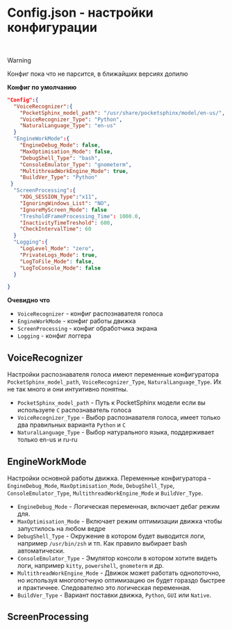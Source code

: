 <h1>Config.json - настройки конфигурации</h1> <br>

>[!WARNING]
>Конфиг пока что не парсится, в ближайших версиях допилю



**Конфиг по умолчанию**
```json
"Config":{
  "VoiceRecognizer":{
    "PocketSphinx_model_path": "/usr/share/pocketsphinx/model/en-us/",
    "VoiceRecognizer_Type": "Python",
    "NaturalLanguage_Type": "en-us"
  }
  "EngineWorkMode":{
    "EngineDebug_Mode": false,
    "MaxOptimisation_Mode": false,
    "DebugShell_Type": "bash",
    "ConsoleEmulator_Type": "gnometerm",
    "MultithreadWorkEngine_Mode": true,
    "BuildVer_Type": "Python"   
 }
  "ScreenProcessing":{
    "XDG_SESSION_Type":"x11",
    "IgnoringWindows_List": "NO",
    "IgnoreMyScreen_Mode": false
    "TresholdFrameProcessing_Time": 1000.0,
    "InactivityTimeTreshold": 600,
    "CheckIntervalTime": 60
  }
  "Logging":{
    "LogLevel_Mode": "zero",
    "PrivateLogs_Mode": true,
    "LogToFile_Mode": false,
    "LogToConsole_Mode": false
  }

}
```

**Очевидно что**
- `VoiceRecognizer` - конфиг распознавателя голоса
- `EngineWorkMode` - конфиг работы движка
- `ScreenProcessing` - конфиг обработчика экрана
- `Logging` - конфиг логгера

<h2>VoiceRecognizer</h2>

Настройки распознавателя голоса имеют переменные конфигуратора `PocketSphinx_model_path`, `VoiceRecognizer_Type`, `NaturalLanguage_Type`.
Их не так много и они интуитивно понятны.  <br>
- `PocketSphinx_model_path` - Путь к PocketSphinx модели если вы используете `C` распознаватель голоса <br>  
- `VoiceRecognizer_Type` - Выбор распознавателя голоса, имеет только два правильных варианта `Python` и `C` <br>
- `NaturalLanguage_Type` - Выбор натурального языка, поддерживает только en-us и ru-ru

<h2>EngineWorkMode</h2>

Настройки основной работы движка. Переменные конфигуратора - `EngineDebug_Mode`, `MaxOptimisation_Mode`, `DebugShell_Type`, `ConsoleEmulator_Type`, `MultithreadWorkEngine_Mode` и `BuildVer_Type`.
- `EngineDebug_Mode` - Логическая переменная, включает дебаг режим для.
- `MaxOptimisation_Mode` - Включает режим оптимизации движка чтобы запустилось на любом ведре
- `DebugShell_Type` - Окружение в котором будет выводится логи, например `/usr/bin/zsh` и тп. Как правило выбирает bash автоматически.
- `ConsoleEmulator_Type` - Эмулятор консоли в котором хотите видеть логи, например `kitty`, `powershell`, `gnometerm` и др.
- `MultithreadWorkEngine_Mode` - Движок может работать однопоточно, но используя многопотчную оптимизацию он будет гораздо быстрее и практичнее. Следователно это логическая переменная.
- `BuildVer_Type` - Вариант поставки движка, `Python`, `GUI` или `Native`.

<h2>ScreenProcessing</h2>
